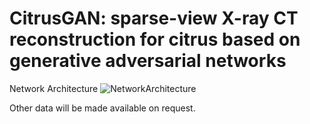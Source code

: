 # CitrusGAN: sparse-view X-ray CT reconstruction for citrus based on generative adversarial networks
Network Architecture
![NetworkArchitecture](https://github.com/user-attachments/assets/43de3165-4249-4dd5-a1b3-7ac58fc31be0)


Other data will be made available on request.

